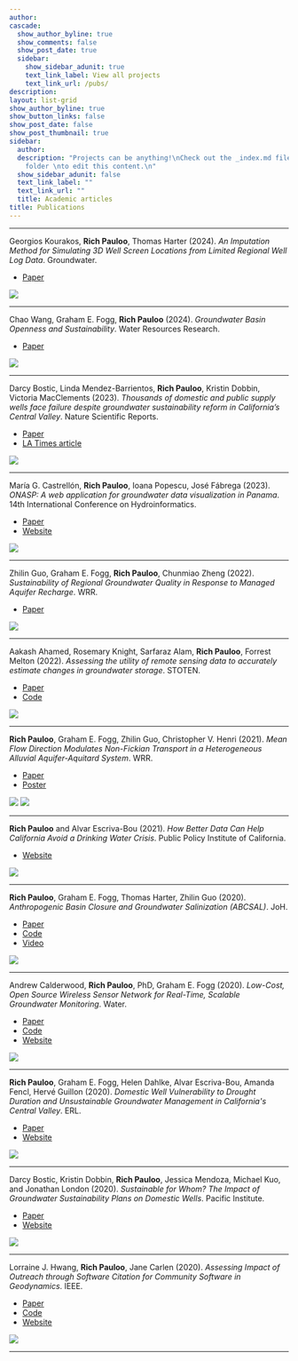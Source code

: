 ```yaml
---
author: 
cascade:
  show_author_byline: true
  show_comments: false
  show_post_date: true
  sidebar:
    show_sidebar_adunit: true
    text_link_label: View all projects
    text_link_url: /pubs/
description: 
layout: list-grid
show_author_byline: true
show_button_links: false
show_post_date: false
show_post_thumbnail: true
sidebar:
  author: 
  description: "Projects can be anything!\nCheck out the _index.md file in the /project
    folder \nto edit this content.\n"
  show_sidebar_adunit: false
  text_link_label: ""
  text_link_url: ""
  title: Academic articles 
title: Publications
---
```


***  

Georgios Kourakos, **Rich Pauloo**, Thomas Harter (2024). _An Imputation Method for Simulating 3D Well Screen Locations from Limited Regional Well Log Data_. Groundwater.  
- [Paper](https://ngwa.onlinelibrary.wiley.com/doi/10.1111/gwat.13424)  

![](img/wcr_impute.jpg)


***  

Chao Wang, Graham E. Fogg, **Rich Pauloo** (2024). _Groundwater Basin Openness and Sustainability_. Water Resources Research.  
- [Paper](https://agupubs.onlinelibrary.wiley.com/doi/full/10.1029/2023WR035446)  

![](img/abcsal2.png)


***  

Darcy Bostic, Linda Mendez-Barrientos, **Rich Pauloo**, Kristin Dobbin, Victoria MacClements  (2023). _Thousands of domestic and public supply wells face failure despite groundwater sustainability reform in California’s Central Valley_. Nature Scientific Reports.  
- [Paper](https://www.nature.com/articles/s41598-023-41379-9)  
- [LA Times article](https://www.latimes.com/environment/story/2023-09-20/thousands-of-central-valley-water-wells-risk-failure)  

![](img/nature_gsp.png)

***  

María G. Castrellón, **Rich Pauloo**, Ioana Popescu, José Fábrega (2023). _ONASP: A web application for groundwater data visualization in Panama_. 14th International Conference on Hydroinformatics.  
- [Paper](https://iopscience.iop.org/article/10.1088/1755-1315/1136/1/012028)  
- [Website](https://mgcastre.shinyapps.io/ONASP/)  

![](img/osnap.png)

*** 

Zhilin Guo, Graham E. Fogg, **Rich Pauloo**, Chunmiao Zheng (2022). _Sustainability of Regional Groundwater Quality in Response to Managed Aquifer Recharge_. WRR.  
- [Paper](https://doi.org/10.1029/2021WR031459)   

![](img/mar.png)

***  

Aakash Ahamed, Rosemary Knight, Sarfaraz Alam, **Rich Pauloo**, Forrest Melton (2022). _Assessing the utility of remote sensing data to accurately estimate changes in groundwater storage_. STOTEN.  
- [Paper](https://doi.org/10.1016/j.scitotenv.2021.150635)  
- [Code](https://github.com/kashingtonDC/RS_GW)  

![](img/hydra.png)  

***  

**Rich Pauloo**, Graham E. Fogg, Zhilin Guo, Christopher V. Henri (2021). _Mean Flow Direction Modulates Non-Fickian Transport in a Heterogeneous Alluvial Aquifer-Aquitard System_. WRR.  
- [Paper](https://doi.org/10.1029/2020WR028655)  
- [Poster](https://essoar.org/doi/10.1002/essoar.10501680.1)  

![](img/vhgr.png)
![](img/vhgr_part_traj.gif)

*** 

**Rich Pauloo** and Alvar Escriva-Bou (2021). _How Better Data Can Help California Avoid a Drinking Water Crisis_. Public Policy Institute of California.  
- [Website](https://www.ppic.org/blog/commentary-how-better-data-can-help-california-avoid-a-drinking-water-crisis/)  

![](img/ppic_well.png)

*** 

**Rich Pauloo**, Graham E. Fogg, Thomas Harter, Zhilin Guo (2020). _Anthropogenic Basin Closure and Groundwater Salinization (ABCSAL)_. JoH.  
- [Paper](https://doi.org/10.1016/j.jhydrol.2020.125787)  
- [Code](https://github.com/richpauloo/Monte-Carlo-Mixing-Model)  
- [Video](https://www.youtube.com/watch?v=FesGid9Qrwg)  
    
![](img/abcsal.png)

***  

Andrew Calderwood, **Rich Pauloo**, PhD, Graham E. Fogg (2020). _Low-Cost, Open Source Wireless Sensor Network for Real-Time, Scalable Groundwater Monitoring_. Water.  
- [Paper](https://doi.org/10.3390/w12041066)  
- [Code](https://github.com/richpauloo/cosumnes_shiny)  
- [Website](http://www.richpauloo.com/project/lcsn)  
  
![](img/lcsn.png)  
    
***  

**Rich Pauloo**, Graham E. Fogg, Helen Dahlke, Alvar Escriva-Bou, Amanda Fencl, Hervé Guillon (2020). _Domestic Well Vulnerability to Drought Duration and Unsustainable Groundwater Management in California's Central Valley_. ERL.  
- [Paper](https://doi.org/10.1088/1748-9326/ab6f10)  
- [Website](https://www.gspdrywells.com)  
    
![](img/well_failure.png)  

***  

Darcy Bostic, Kristin Dobbin, **Rich Pauloo**, Jessica Mendoza, Michael Kuo, and Jonathan London (2020). _Sustainable for Whom? The Impact of Groundwater Sustainability Plans on Domestic Wells_. Pacific Institute.  
- [Paper](https://pacinst.org/wp-content/uploads/2020/09/Sustainable-for-Whom_UC-Davis_Sept-2020.pdf)  
- [Website](https://www.gspdrywells.com)  
    
![](img/pacific_well.png)  

***  

Lorraine J. Hwang, **Rich Pauloo**, Jane Carlen (2020). _Assessing Impact of Outreach through Software Citation for Community Software in Geodynamics_. IEEE.  
- [Paper](https://doi.org/10.1109/MCSE.2019.2940221)  
- [Code](https://github.com/richpauloo/cig_nlp)  
- [Website](https://richpauloo.shinyapps.io/cig_nlp/)  

![](img/cig.png)  

***  
